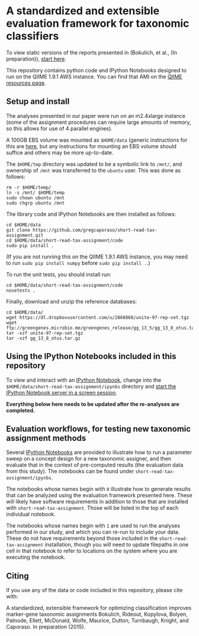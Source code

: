 A standardized and extensible evaluation framework for taxonomic classifiers
============================================================================

To view static versions of the reports presented in (Bokulich, et al., (In preparation)), [start here](http://nbviewer.ipython.org/github/gregcaporaso/short-read-tax-assignment/blob/master/ipynb/Index.ipynb).

This repository contains python code and IPython Notebooks designed to run on the QIIME 1.9.1 AWS instance. You can find
that AMI on the [QIIME resources page](http://qiime.org/home_static/dataFiles.html).

Setup and install
-----------------

The analyses presented in our paper were run on an m2.4xlarge instance (some of the assignment procedures can require large amounts of memory, so this allows for use of 4 parallel engines). 

A 100GB EBS volume was mounted as ``$HOME/data`` (generic instructions for this are [here](http://qiime.org/tutorials/working_with_aws.html#creating-a-volume-for-persistent-storage-across-different-launches-of-an-instance-or-different-instances), but any instructions for mounting an EBS volume should suffice and others may be more up-to-date. 

The ``$HOME/tmp`` directory was updated to be a symbolic link to ``/mnt/``, and ownership of ``/mnt`` was transferred to the ``ubuntu`` user. This was done as follows:

```
rm -r $HOME/temp/
ln -s /mnt/ $HOME/temp
sudo chown ubuntu /mnt
sudo chgrp ubuntu /mnt
```

The library code and IPython Notebooks are then installed as follows:

```
cd $HOME/data
git clone https://github.com/gregcaporaso/short-read-tax-assignment.git
cd $HOME/data/short-read-tax-assignment/code
sudo pip install .
```
(If you are not running this on the QIIME 1.9.1 AWS instance, you may need to run ``sudo pip install numpy`` before ``sudo pip install .``.)

To run the unit tests, you should install run:

```
cd $HOME/data/short-read-tax-assignment/code
nosetests .
```

Finally, download and unzip the reference databases:

```
cd $HOME/data/
wget https://dl.dropboxusercontent.com/u/2868868/unite-97-rep-set.tgz
wget ftp://greengenes.microbio.me/greengenes_release/gg_13_5/gg_13_8_otus.tar.gz
tar -xzf unite-97-rep-set.tgz
tar -xzf gg_13_8_otus.tar.gz
```

Using the IPython Notebooks included in this repository
-------------------------------------------------------

To view and interact with an [IPython Notebook](http://ipython.org/notebook.html), change into the ``$HOME/data/short-read-tax-assignment/ipynbs`` directory and [start the IPython Notebook server in a screen session](http://qiime.org/tutorials/working_with_aws.html#connecting-to-your-qiime-ec2-instance-using-the-ipython-notebook).


**Everything below here needs to be updated after the re-analyses are completed.**

Evaluation workflows, for testing new taxonomic assignment methods
------------------------------------------------------------------

Several [IPython Notebooks](http://ipython.org/notebook.html) are provided to illustrate how to run a parameter sweep on a concept design for a new taxonomic assigner, and then evaluate that in the context of pre-computed results (the evaluation data from this study). The notebooks can be found under ``short-read-tax-assignment/ipynbs``.

The notebooks whose names begin with ``0`` illustrate how to generate results that can be analyzed using the evaluation framework presented here. These will likely have software requirements in addition to those  that are installed with ``short-read-tax-assignment``. Those will be listed in the top of each individual notebook.

The notebooks whose names begin with ``1`` are used to run the analyses performed in our study, and which you can re-run to include your data. These do not have requirements beyond those included in the ``short-read-tax-assignment`` installation, though you will need to update filepaths in one cell in that notebook to refer to locations on the system where you are executing the notebook.

Citing
------

If you use any of the data or code included in this repository, please cite with:

A standardized, extensible framework for optimizing classification improves marker-gene taxonomic assignments
Bokulich, Rideout, Kopylova, Bolyen, Patnode, Ellett, McDonald, Wolfe, Maurice, Dutton, Turnbaugh, Knight, and Caporaso.
In preparation (2015).
